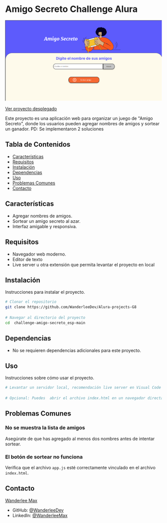 # Amigo Secreto Challenge Alura

![course coursera](./assets/cover.png)

[Ver proyecto desplegado](https://amigo-secreto-ten-wheat.vercel.app/)

Este proyecto es una aplicación web para organizar un juego de "Amigo Secreto", donde los usuarios pueden agregar nombres de amigos y sortear un ganador.
PD: Se implementaron 2 soluciones

## Tabla de Contenidos

- [Características](#características)
- [Requisitos](#requisitos)
- [Instalación](#instalación)
- [Dependencias](#dependencias)
- [Uso](#uso)
- [Problemas Comunes](#problemas-comunes)
- [Contacto](#contacto)

## Características

- Agregar nombres de amigos.
- Sortear un amigo secreto al azar.
- Interfaz amigable y responsiva.

## Requisitos

- Navegador web moderno.
- Editor de texto
- Live server u otra extensión que permita levantar el proyecto en local

## Instalación

Instrucciones para instalar el proyecto.

```bash
# Clonar el repositorio
git clone https://github.com/WanderleeDev/Alura-projects-G8

# Navegar al directorio del proyecto
cd  challenge-amigo-secreto_esp-main
```

## Dependencias

- No se requieren dependencias adicionales para este proyecto.

## Uso

Instrucciones sobre cómo usar el proyecto.

```bash
# Levantar un servidor local, recomendación live server en Visual Code

# Opcional: Puedes  abrir el archivo index.html en un navegador directamente

```

## Problemas Comunes

### No se muestra la lista de amigos

Asegúrate de que has agregado al menos dos nombres antes de intentar sortear.

### El botón de sortear no funciona

Verifica que el archivo `app.js` esté correctamente vinculado en el archivo `index.html`.

## Contacto

[Wanderlee Max](https://www.linkedin.com/in/wanderlee-max/)

- GitHub: [@WanderleeDev](https://github.com/WanderleeDev)
- LinkedIn: [@WanderleeMax](https://www.linkedin.com/in/wanderlee-max/)

